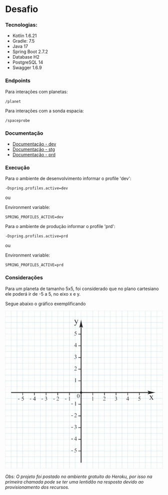 # Desafio

### Tecnologias:

* Kotlin 1.6.21
* Gradle: 7.5
* Java 17
* Spring Boot 2.7.2
* Database H2
* PostgreSQL 14
* Swagger 1.6.9

### Endpoints

Para interações com planetas:

```
/planet
```

Para interações com a sonda espacia:

```
/spaceprobe
```

### Documentação

* [Documentação - dev](http://localhost:8080/swagger-ui/index.html)
* [Documentação - stg](https://desafio-elo7-stg.herokuapp.com/swagger-ui/index.html)
* [Documentação - prd](https://desafio-elo7-prd.herokuapp.com/swagger-ui/index.html)

### Execução

Para o ambiente de desenvolvimento informar o profile 'dev':

```
-Dspring.profiles.active=dev
```

ou

Environment variable:
```
SPRING_PROFILES_ACTIVE=dev
```

Para o ambiente de produção informar o profile 'prd':

```
-Dspring.profiles.active=prd
```

ou

Environment variable:
```
SPRING_PROFILES_ACTIVE=prd
```

### Considerações

Para um planeta de tamanho 5x5, foi considerado que no plano cartesiano ele poderá ir de -5 a 5, no eixo x e y.

Segue abaixo o gráfico exemplificando

![img.png](img.png)

*Obs: O projeto foi postado no ambiente gratuito do Heroku, por isso na primeira chamada
pode se ter uma lentidão na resposta devido ao provisionamento dos recursos.*